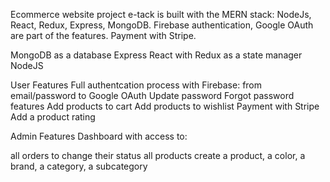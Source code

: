Ecommerce website project
e-tack is built with the MERN stack: NodeJs, React, Redux, Express, MongoDB. Firebase authentication, Google OAuth are part of the features. Payment with Stripe.

MongoDB as a database
Express
React with Redux as a state manager
NodeJS

User Features
Full authentcation process with Firebase: from email/password to Google OAuth
Update password
Forgot password features 
Add products to cart 
Add products to wishlist
Payment with Stripe Add a product rating

Admin Features
Dashboard with access to:

all orders to change their status
all products
create a product, a color, a brand, a category, a subcategory
